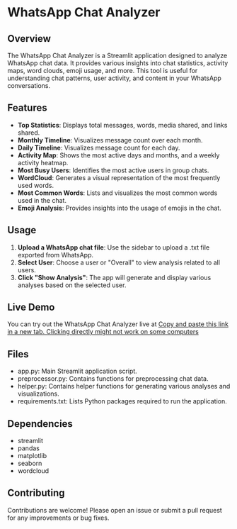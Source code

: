 # WhatsApp Chat Analyzer
## Overview
The WhatsApp Chat Analyzer is a Streamlit application designed to analyze WhatsApp chat data. It provides various insights into chat statistics, activity maps, word clouds, emoji usage, and more. This tool is useful for understanding chat patterns, user activity, and content in your WhatsApp conversations.
## Features
* **Top Statistics**: Displays total messages, words, media shared, and links shared.
* **Monthly Timeline**: Visualizes message count over each month.
* **Daily Timeline**: Visualizes message count for each day.
* **Activity Map**: Shows the most active days and months, and a weekly activity heatmap.
* **Most Busy Users**: Identifies the most active users in group chats.
* **WordCloud**: Generates a visual representation of the most frequently used words.
* **Most Common Words**: Lists and visualizes the most common words used in the chat.
* **Emoji Analysis**: Provides insights into the usage of emojis in the chat.
## Usage
1. **Upload a WhatsApp chat file**: Use the sidebar to upload a .txt file exported from WhatsApp.
2. **Select User**: Choose a user or "Overall" to view analysis related to all users.
3. **Click "Show Analysis"**: The app will generate and display various analyses based on the selected user.
## Live Demo
You can try out the WhatsApp Chat Analyzer live at [Copy and paste this link in a new tab. Clicking directly might not work on some computers](https://whatsappchatanalysisproject-efwakkivfjqbj78pzhrpde.streamlit.app/)
## Files
* app.py: Main Streamlit application script.
* preprocessor.py: Contains functions for preprocessing chat data.
* helper.py: Contains helper functions for generating various analyses and visualizations.
* requirements.txt: Lists Python packages required to run the application.
## Dependencies
* streamlit
* pandas
* matplotlib
* seaborn
* wordcloud
## Contributing
Contributions are welcome! Please open an issue or submit a pull request for any improvements or bug fixes.
